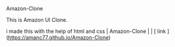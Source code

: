 Amazon-Clone

This is Amazon UI Clone.

i made this with the help of html and css 
| Amazon-Clone | | [ link ] (https://amanc77.github.io/Amazon-Clone)
